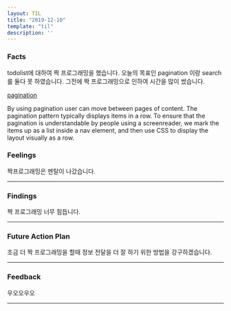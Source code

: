 ```yaml
---
layout: TIL
title: "2019-12-10"
template: "til"
description: ''
---
```



### Facts

todolist에 대하여 짝 프로그래밍을 했습니다.
오늘의 목표인 pagination 이랑 search 를 둘다 못 하였습니다. 그전에 짝 프로그래밍으로 인하여 시간을 많이 썼습니다.

[pagination](https://developer.mozilla.org/en-US/docs/Web/CSS/Layout_cookbook/Pagination)

By using pagination user can move between pages of content. The pagination pattern typically displays items in a row. To ensure that the pagination is understandable by people using a screenreader, we mark the items up as a list inside a nav element, and then use CSS to display the layout visually as a row.

### Feelings

짝프로그래밍은 멘탈이 나갔습니다.

----

### Findings

짝 프로그래밍 너무 힘듭니다.

----

### Future Action Plan

조금 더 짝 프로그래밍을 할때 정보 전달을 더 잘 하기 위한 방법을 강구하겠습니다.

----

### Feedback

우오오우오

----
